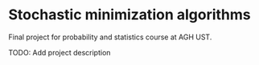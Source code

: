 # Stochastic minimization algorithms
Final project for probability and statistics course at AGH UST.

TODO: Add project description
